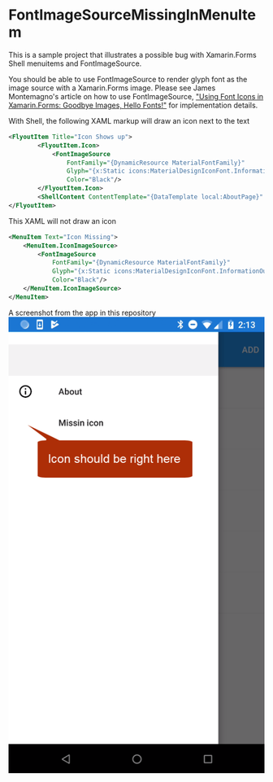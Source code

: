 ﻿# FontImageSourceMissingInMenuItem
This is a sample project that illustrates a possible bug with Xamarin.Forms Shell menuitems and FontImageSource.

You should be able to use FontImageSource to render glyph font as the image source with a Xamarin.Forms image.  Please see James Montemagno's article on how to use FontImageSource, <a href="https://montemagno.com/using-font-icons-in-xamarin-forms-goodbye-images-hello-fonts/" target="_blank">"Using Font Icons in Xamarin.Forms: Goodbye Images, Hello Fonts!"</a> for implementation details.

With Shell, the following XAML markup will draw an icon next to the text

```xml
<FlyoutItem Title="Icon Shows up">
        <FlyoutItem.Icon>
            <FontImageSource
                FontFamily="{DynamicResource MaterialFontFamily}"
                Glyph="{x:Static icons:MaterialDesignIconFont.InformationOutline}"
                Color="Black"/>
        </FlyoutItem.Icon>
        <ShellContent ContentTemplate="{DataTemplate local:AboutPage}" />
</FlyoutItem>
```

This XAML will not draw an icon

```xml
<MenuItem Text="Icon Missing">
    <MenuItem.IconImageSource>
        <FontImageSource
            FontFamily="{DynamicResource MaterialFontFamily}"
            Glyph="{x:Static icons:MaterialDesignIconFont.InformationOutline}"
            Color="Black"/>
    </MenuItem.IconImageSource>
</MenuItem>
```    

A screenshot from the app in this repository
![](https://github.com/anotherlab/fontimagesourcemissinginmenuitem/blob/master/screenshots/menuitem%201.png?raw=true)


